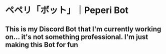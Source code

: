 # ペペリ「ボット」｜Peperi Bot
## This is my Discord Bot that I'm currently working on... it's not something professional. I'm just making this Bot for fun
